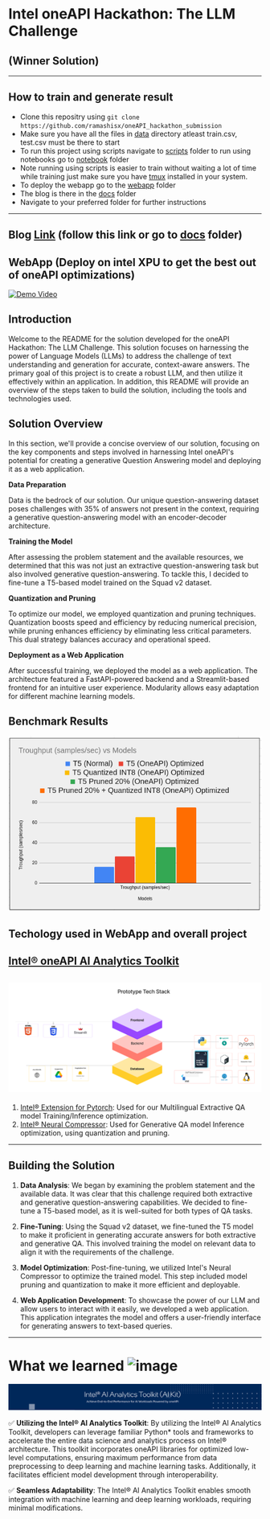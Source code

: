 # Intel oneAPI Hackathon: The LLM Challenge 
## (Winner Solution)
------------------------------------

## How to train and generate result

* Clone this repositry using `git clone https://github.com/ramashisx/oneAPI_hackathon_submission`
* Make sure you have all the files in [data](./data ) directory atleast train.csv, test.csv must be there to start
* To run this project using scripts navigate to [scripts](./scripts )  folder to run using notebooks go to [notebook](./notebooks ) folder
* Note running using scripts is easier to train without waiting a lot of time while training just make sure you have [tmux](https://github.com/tmux/tmux/wiki/Installing) installed in your system.
* To deploy the webapp go to the [webapp](./webapp ) folder
* The blog is there in the [docs](./docs) folder
* Navigate to your preferred folder for further instructions
-----------------------------------------


## Blog [Link](https://medium.com/@ramashisx/from-training-to-model-deployment-harnessing-intel-oneapis-potential-601027d1fcce) (follow this link or go to [docs](./docs/) folder)
## WebApp (Deploy on intel XPU to get the best out of oneAPI optimizations)




[![Demo Video](https://t4.ftcdn.net/jpg/05/89/27/21/360_F_589272121_akMVElogcYg2xhMoL3EQntLNKSQ4X6zC.jpg)](https://github.com/ramashisx/oneAPI_hackathon_submission/assets/77979818/fdb25c8c-742c-4f93-9611-5500a85f38fd)


## Introduction

Welcome to the README for the solution developed for the oneAPI Hackathon: The LLM Challenge. This solution focuses on harnessing the power of Language Models (LLMs) to address the challenge of text understanding and generation for accurate, context-aware answers. The primary goal of this project is to create a robust LLM, and then utilize it effectively within an application. In addition, this README will provide an overview of the steps taken to build the solution, including the tools and technologies used.

## Solution Overview

In this section, we'll provide a concise overview of our solution, focusing on the key components and steps involved in harnessing Intel oneAPI's potential for creating a generative Question Answering model and deploying it as a web application.


**Data Preparation**

Data is the bedrock of our solution. Our unique question-answering dataset poses challenges with 35% of answers not present in the context, requiring a generative question-answering model with an encoder-decoder architecture.

**Training the Model**

After assessing the problem statement and the available resources, we determined that this was not just an extractive question-answering task but also involved generative question-answering. To tackle this, I decided to fine-tune a T5-based model trained on the Squad v2 dataset.

**Quantization and Pruning**

To optimize our model, we employed quantization and pruning techniques. Quantization boosts speed and efficiency by reducing numerical precision, while pruning enhances efficiency by eliminating less critical parameters. This dual strategy balances accuracy and operational speed.

**Deployment as a Web Application**

After successful training, we deployed the model as a web application. The architecture featured a FastAPI-powered backend and a Streamlit-based frontend for an intuitive user experience. Modularity allows easy adaptation for different machine learning models.


## Benchmark Results
![](./assets/benchmark.png)

## Techology used in WebApp and overall project
[Intel® oneAPI AI Analytics Toolkit](https://www.intel.com/content/www/us/en/developer/tools/oneapi/ai-analytics-toolkit-download.html)
-------------------------------
![tech_stack](./assets/tech_stack.png)
-------------------------------
1. [Intel® Extension for Pytorch](https://github.com/intel/intel-extension-for-pytorch): Used for our Multilingual Extractive QA model Training/Inference optimization.
2. [Intel® Neural Compressor](https://github.com/intel/neural-compressor): Used for  Generative QA model Inference optimization, using quantization and pruning.
---------------------------------











## Building the Solution

1. **Data Analysis**: We began by examining the problem statement and the available data. It was clear that this challenge required both extractive and generative question-answering capabilities. We decided to fine-tune a T5-based model, as it is well-suited for both types of QA tasks.

2. **Fine-Tuning**: Using the Squad v2 dataset, we fine-tuned the T5 model to make it proficient in generating accurate answers for both extractive and generative QA. This involved training the model on relevant data to align it with the requirements of the challenge.

3. **Model Optimization**: Post-fine-tuning, we utilized Intel's Neural Compressor to optimize the trained model. This step included model pruning and quantization to make it more efficient and deployable.

4. **Web Application Development**: To showcase the power of our LLM and allow users to interact with it easily, we developed a web application. This application integrates the model and offers a user-friendly interface for generating answers to text-based queries.


-----------------------------------
# What we learned ![image](https://user-images.githubusercontent.com/72274851/218499685-e8d445fc-e35e-4ab5-abc1-c32462592603.png)

![banner](./assets/Intel-AI-Kit-Banner.png)

✅ **Utilizing the Intel® AI Analytics Toolkit**: By utilizing the Intel® AI Analytics Toolkit, developers can leverage familiar Python* tools and frameworks to accelerate the entire data science and analytics process on Intel® architecture. This toolkit incorporates oneAPI libraries for optimized low-level computations, ensuring maximum performance from data preprocessing to deep learning and machine learning tasks. Additionally, it facilitates efficient model development through interoperability.

✅ **Seamless Adaptability**: The Intel® AI Analytics Toolkit enables smooth integration with machine learning and deep learning workloads, requiring minimal modifications.
